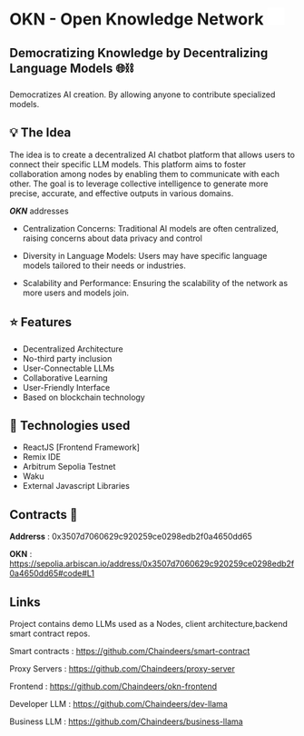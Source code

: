 #  OKN - Open Knowledge Network <img src="logo.png"  width="30" height="30">

## Democratizing Knowledge by Decentralizing Language Models 🌐⛓️

Democratizes AI creation. By allowing anyone to contribute specialized models.



## 💡 The Idea
The idea is to create a decentralized AI chatbot platform that allows users to connect their specific LLM models. This platform aims to foster collaboration among nodes by enabling them to communicate with each other. The goal is to leverage collective intelligence to generate more precise, accurate, and effective outputs in various domains.

***OKN*** addresses 
- Centralization Concerns: Traditional AI models are often centralized, raising concerns about data privacy and control

- Diversity in Language Models:
Users may have specific language models tailored to their needs or industries.

- Scalability and Performance:
Ensuring the scalability of the network as more users and models join.




## ⭐ Features
- Decentralized Architecture
- No-third party inclusion
- User-Connectable LLMs
- Collaborative Learning
- User-Friendly Interface
- Based on blockchain technology

## 🌠 Technologies used

- ReactJS [Frontend Framework]
- Remix IDE
- Arbitrum Sepolia Testnet 
- Waku
- External Javascript Libraries

## Contracts 📝

**Addrerss** : 0x3507d7060629c920259ce0298edb2f0a4650dd65

**OKN** : https://sepolia.arbiscan.io/address/0x3507d7060629c920259ce0298edb2f0a4650dd65#code#L1

## Links 
Project contains demo LLMs used as a Nodes, client architecture,backend smart contract repos.

Smart contracts : 
https://github.com/Chaindeers/smart-contract

Proxy Servers :
https://github.com/Chaindeers/proxy-server

Frontend :
https://github.com/Chaindeers/okn-frontend

Developer LLM :
https://github.com/Chaindeers/dev-llama

Business LLM :
https://github.com/Chaindeers/business-llama



 






 